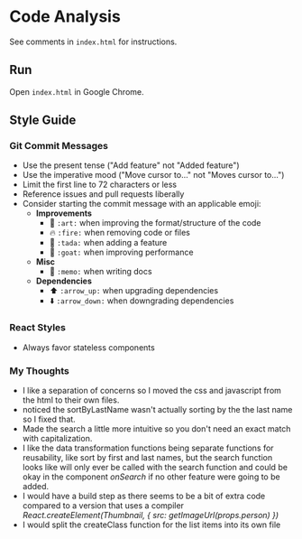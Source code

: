 # Code Analysis

See comments in `index.html` for instructions.

## Run

Open `index.html` in Google Chrome.

## Style Guide

### Git Commit Messages

- Use the present tense ("Add feature" not "Added feature")
- Use the imperative mood ("Move cursor to..." not "Moves cursor to...")
- Limit the first line to 72 characters or less
- Reference issues and pull requests liberally
- Consider starting the commit message with an applicable emoji:
  - **Improvements**
    - :art: `:art:` when improving the format/structure of the code
    - :fire: `:fire:` when removing code or files
    - :tada: `:tada:` when adding a feature
    - :goat: `:goat:` when improving performance
  - **Misc**
    - :memo: `:memo:` when writing docs
  - **Dependencies**
    - :arrow_up: `:arrow_up:` when upgrading dependencies
    - :arrow_down: `:arrow_down:` when downgrading dependencies

### React Styles

- Always favor stateless components

### My Thoughts

- I like a separation of concerns so I moved the css and javascript from the html to their own files.
- noticed the sortByLastName wasn't actually sorting by the the last name so I fixed that.
- Made the search a little more intuitive so you don't need an exact match with capitalization.
- I like the data transformation functions being separate functions for reusability, like sort by first and last names, but the search function looks like will only ever be called with the search function and could be okay in the component _onSearch_ if no other feature were going to be added.
- I would have a build step as there seems to be a bit of extra code compared to a version that uses a compiler _React.createElement(Thumbnail, { src: getImageUrl(props.person) })_
- I would split the createClass function for the list items into its own file
